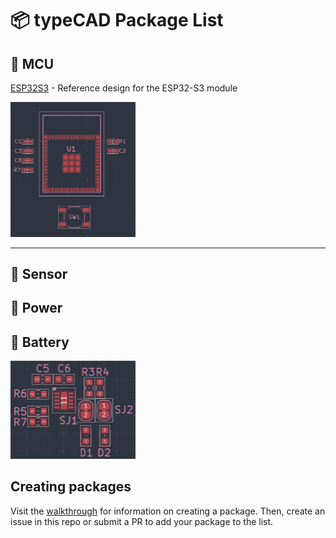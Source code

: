 # 📦 typeCAD Package List

## 🧠 MCU

[ESP32S3](https://www.npmjs.com/package/@typecad/rd_esp32s3) - Reference design for the ESP32-S3 module

<img src="./resources/esp32s3.png" width="200">

---

## 📐 Sensor

## 🔌 Power

## 🔋 Battery

<img src="./resources/bq24210.png" width="200">

## Creating packages
Visit the [walkthrough](https://typecad.net/docs/packages/overview) for information on creating a package. Then, create an issue in this repo or submit a PR to add your package to the list. 
